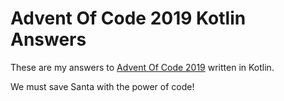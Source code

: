 # Advent Of Code 2019 Kotlin Answers

These are my answers to [Advent Of Code 2019](https://adventofcode.com/) written in Kotlin.

We must save Santa with the power of code!